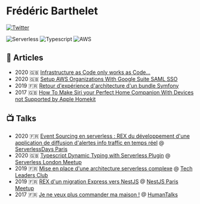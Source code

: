 # Frédéric Barthelet

[![Twitter](https://img.shields.io/twitter/follow/bartheletf.svg?style=social&label=@bartheletf)](https://twitter.com/bartheletf)

![Serverless](https://img.shields.io/badge/Serverless-%23FFFFFF?logo=serverless&logoColor=red&style=for-the-badge)
![Typescript](https://img.shields.io/badge/typescript%20-%23FFFFFF.svg?&style=for-the-badge&logo=typescript&logoColor=blue)
![AWS](https://img.shields.io/badge/AWS-%23FFFFFF?logo=amazon-aws&logoColor=orange&style=for-the-badge)


## 📖 Articles

- 2020 🇬🇧 [Infrastructure as Code only works as Code…](https://medium.com/serverless-transformation/infrastructure-as-code-only-works-as-code-a8f0072b29cf)
- 2020 🇬🇧 [Setup AWS Organizations With Google Suite SAML SSO](https://medium.com/serverless-transformation/setup-aws-organizations-with-google-suite-saml-sso-7e676f5ed3e1)
- 2019 🇫🇷 [Retour d'expérience d'architecture d'un bundle Symfony](https://afsy.fr/avent/2019/18-rex-implementation-bundle-symfony)
- 2017 🇬🇧 [How To Make Siri your Perfect Home Companion With Devices not Supported by Apple Homekit](https://blog.theodo.com/2017/08/make-siri-perfect-home-companion-devices-not-supported-apple-homekit/)

## 📺 Talks

- 2020 🇫🇷 [Event Sourcing en serverless : REX du développement d'une application de diffusion d'alertes info traffic en temps réel](https://www.youtube.com/watch?v=w_7dz77P9DE) @ [ServerlessDays Paris](https://paris.serverlessdays.io/)
- 2020 🇬🇧 [Typescript Dynamic Typing with Serverless Plugin](https://www.youtube.com/watch?v=s0nX_MDSDag) @ [Serverless London Meetup](https://www.meetup.com/Serverless-London/)
- 2019 🇫🇷 [Mise en place d'une architecture serverless complexe](https://www.youtube.com/watch?v=2n9AWXvb32E) @ [Tech Leaders Club](https://www.techleaders.club)
- 2019 🇫🇷 [REX d'un migration Express vers NestJS](https://www.youtube.com/watch?v=nNrt-6j18_w) @ [NestJS Paris Meetup](https://www.meetup.com/NestJS-Paris-Meetup/)
- 2017 🇫🇷 [Je ne veux plus commander ma maison !](https://www.youtube.com/watch?v=QE-BuO4EjuM) @ [HumanTalks](https://humantalks.com)
